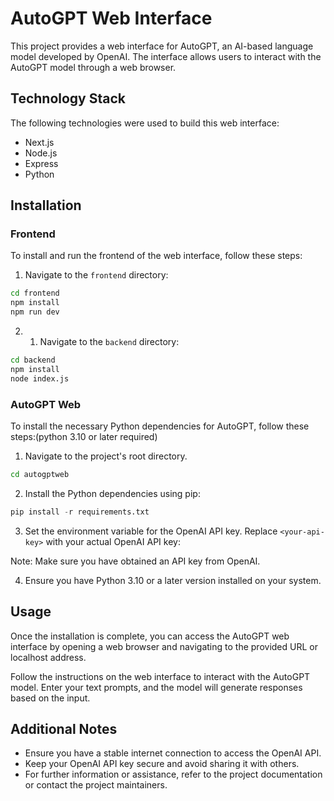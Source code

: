 # AutoGPT Web Interface

This project provides a web interface for AutoGPT, an AI-based language model developed by OpenAI. The interface allows users to interact with the AutoGPT model through a web browser.

## Technology Stack

The following technologies were used to build this web interface:

- Next.js
- Node.js
- Express
- Python

## Installation

### Frontend

To install and run the frontend of the web interface, follow these steps:

1. Navigate to the `frontend` directory:
```bash
cd frontend
npm install
npm run dev
```

2. 1. Navigate to the `backend` directory:
```bash
cd backend
npm install
node index.js
```


### AutoGPT Web

To install the necessary Python dependencies for AutoGPT, follow these steps:(python 3.10 or later required)

1. Navigate to the project's root directory.
```bash
cd autogptweb
```

2. Install the Python dependencies using pip:
```python
pip install -r requirements.txt
```

3. Set the environment variable for the OpenAI API key. Replace `<your-api-key>` with your actual OpenAI API key:

Note: Make sure you have obtained an API key from OpenAI.

4. Ensure you have Python 3.10 or a later version installed on your system.

## Usage

Once the installation is complete, you can access the AutoGPT web interface by opening a web browser and navigating to the provided URL or localhost address.

Follow the instructions on the web interface to interact with the AutoGPT model. Enter your text prompts, and the model will generate responses based on the input.

## Additional Notes

- Ensure you have a stable internet connection to access the OpenAI API.
- Keep your OpenAI API key secure and avoid sharing it with others.
- For further information or assistance, refer to the project documentation or contact the project maintainers.
